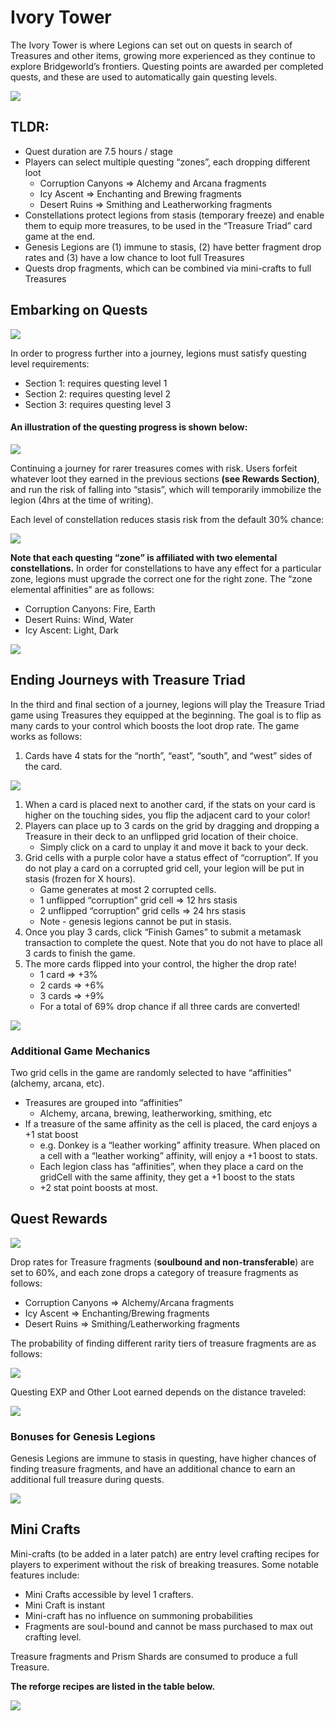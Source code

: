 # Ivory Tower

The Ivory Tower is where Legions can set out on quests in search of Treasures and other items, growing more experienced as they continue to explore Bridgeworld’s frontiers. Questing points are awarded per completed quests, and these are used to automatically gain questing levels.

![](<../../.gitbook/assets/image (20) (1) (1).png>)

## **TLDR:**

* Quest duration are 7.5 hours / stage
* Players can select multiple questing “zones”, each dropping different loot
  * Corruption Canyons ⇒ Alchemy and Arcana fragments
  * Icy Ascent ⇒ Enchanting and Brewing fragments
  * Desert Ruins ⇒ Smithing and Leatherworking fragments
* Constellations protect legions from stasis (temporary freeze) and enable them to equip more treasures, to be used in the “Treasure Triad” card game at the end.
* Genesis Legions are (1) immune to stasis, (2) have better fragment drop rates and (3) have a low chance to loot full Treasures
* Quests drop fragments, which can be combined via mini-crafts to full Treasures

## Embarking on Quests <a href="#docs-internal-guid-de6c823b-7fff-1266-a429-e0660af7e70c" id="docs-internal-guid-de6c823b-7fff-1266-a429-e0660af7e70c"></a>

![](../../.gitbook/assets/FQ8MAeeacAA41id.jfif)

In order to progress further into a journey, legions must satisfy questing level requirements:

* Section 1: requires questing level 1
* Section 2: requires questing level 2
* Section 3: requires questing level 3

#### **An illustration of the questing progress is shown below:**

![](../../.gitbook/assets/Questing-2-Game-Loop.jpg)

Continuing a journey for rarer treasures comes with risk. Users forfeit whatever loot they earned in the previous sections **(see Rewards Section)**, and run the risk of falling into “stasis”, which will temporarily immobilize the legion (4hrs at the time of writing).&#x20;

Each level of constellation reduces stasis risk from the default 30% chance:

![](https://lh4.googleusercontent.com/QsgRS-hkRHjrm0\_L27Dw\_xGmUJN2VZCHASt0UbN8L50fAM8OEsc5rk8\_eZ0qyjoUZ3nOzsECk8q-XAziktZ4DUHEB9sBhSwJ3FTXGGTmup7qXDQqn\_qtQBHzzFxNQVFh5P\_qmq81PA5Qvfu9ZA)

**Note that each questing “zone” is affiliated with two elemental constellations.** In order for constellations to have any effect for a particular zone, legions must upgrade the correct one for the right zone. The “zone elemental affinities” are as follows:

* Corruption Canyons: Fire, Earth
* Desert Ruins: Wind, Water
* Icy Ascent: Light, Dark

![](../../.gitbook/assets/entering\_region\_\_6\_.png)

## **Ending Journeys with Treasure Triad**

In the third and final section of a journey, legions will play the Treasure Triad game using Treasures they equipped at the beginning. The goal is to flip as many cards to your control which boosts the loot drop rate. The game works as follows:

1. Cards have 4 stats for the “north”, “east”, “south”, and “west” sides of the card.&#x20;

![](../../.gitbook/assets/Screenshot\_65.jpg)

1. When a card is placed next to another card, if the stats on your card is higher on the touching sides, you flip the adjacent card to your color!
2. Players can place up to 3 cards on the grid by dragging and dropping a Treasure in their deck to an unflipped grid location of their choice.&#x20;
   * Simply click on a card to unplay it and move it back to your deck.&#x20;
3. Grid cells with a purple color have a status effect of “corruption”. If you do not play a card on a corrupted grid cell, your legion will be put in stasis (frozen for X hours).&#x20;
   * Game generates at most 2 corrupted cells.
   * 1 unflipped “corruption” grid cell ⇒ 12 hrs stasis
   * 2 unflipped “corruption” grid cells ⇒ 24 hrs stasis
   * Note - genesis legions cannot be put in stasis.
4. Once you play 3 cards, click “Finish Games” to submit a metamask transaction to complete the quest. Note that you do not have to place all 3 cards to finish the game.&#x20;
5. The more cards flipped into your control, the higher the drop rate!
   * 1 card ⇒ +3%
   * 2 cards ⇒ +6%
   * 3 cards ⇒ +9%
   * For a total of 69% drop chance if all three cards are converted!

![](<../../.gitbook/assets/image (4).png>)

### Additional Game Mechanics

Two grid cells in the game are randomly selected to have “affinities” (alchemy, arcana, etc).&#x20;

* Treasures are grouped into “affinities”
  * Alchemy, arcana, brewing, leatherworking, smithing, etc
* If a treasure of the same affinity as the cell is placed, the card enjoys a +1 stat boost
  * e.g. Donkey is a “leather working” affinity treasure. When placed on a cell with a “leather working” affinity, will enjoy a +1 boost to stats.
  * Each legion class has “affinities”, when they place a card on the gridCell with the same affinity, they get a +1 boost to the stats
  * \+2 stat point boosts at most.

## Quest Rewards

![](../../.gitbook/assets/image\_from\_ios.jpg)

Drop rates for Treasure fragments (**soulbound and non-transferable**) are set to 60%, and each zone drops a category of treasure fragments as follows:

* Corruption Canyons ⇒ Alchemy/Arcana fragments
* Icy Ascent ⇒ Enchanting/Brewing fragments
* Desert Ruins ⇒ Smithing/Leatherworking fragments

The probability of finding different rarity tiers of treasure fragments are as follows:

![](<../../.gitbook/assets/image (18).png>)

Questing EXP and Other Loot earned depends on the distance traveled:

![](<../../.gitbook/assets/image (20).png>)

### Bonuses for Genesis Legions <a href="#docs-internal-guid-c9503063-7fff-6414-44f5-cb6801d60334" id="docs-internal-guid-c9503063-7fff-6414-44f5-cb6801d60334"></a>

Genesis Legions are immune to stasis in questing, have higher chances of finding treasure fragments, and have an additional chance to earn an additional full treasure during quests.

![](<../../.gitbook/assets/image (16).png>)

## Mini Crafts <a href="#docs-internal-guid-074a1c70-7fff-47e5-488b-7903cf74a406" id="docs-internal-guid-074a1c70-7fff-47e5-488b-7903cf74a406"></a>

Mini-crafts (to be added in a later patch) are entry level crafting recipes for players to experiment without the risk of breaking treasures. Some notable features include:&#x20;

* Mini Crafts accessible by level 1 crafters.
* Mini Craft is instant
* Mini-craft has no influence on summoning probabilities
* Fragments are soul-bound and cannot be mass purchased to max out crafting level.

Treasure fragments and Prism Shards are consumed to produce a full Treasure.&#x20;

**The reforge recipes are listed in the table below.**

![](<../../.gitbook/assets/image (13).png>)
